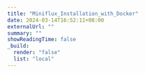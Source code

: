 ```yaml
---
title: "Miniflux_Installation_with_Docker"
date: 2024-03-14T16:52:11+08:00
externalUrl: ""
summary: ""
showReadingTime: false
_build:
  render: "false"
  list: "local"
---
```

